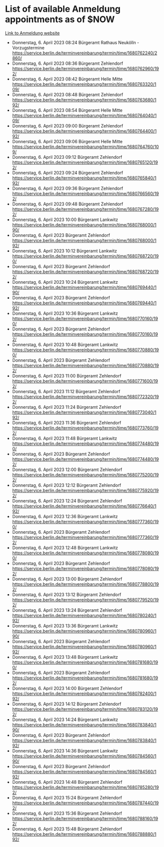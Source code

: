 # List of available Anmeldung appointments as of $NOW
[Link to Anmeldung website](https://service.berlin.de/terminvereinbarung/termin/tag.php?termin=1&anliegen[]=120686&dienstleisterlist=122210,122217,327316,122219,327312,122227,327314,122231,327346,122243,327348,122254,122252,329742,122260,329745,122262,329748,122271,327278,122273,327274,122277,327276,330436,122280,327294,122282,327290,122284,327292,122291,327270,122285,327266,122286,327264,122296,327268,150230,329760,122297,327286,122294,327284,122312,329763,122314,329775,122304,327330,122311,327334,122309,327332,317869,122281,327352,122279,329772,122283,122276,327324,122274,327326,122267,329766,122246,327318,122251,327320,122257,327322,122208,327298,122226,327300&herkunft=http%3A%2F%2Fservice.berlin.de%2Fdienstleistung%2F120686%2F)
- Donnerstag, 6. April 2023 08:24 Bürgeramt Rathaus Neukölln - Vorzugstermine https://service.berlin.de/terminvereinbarung/termin/time/1680762240/2860/
- Donnerstag, 6. April 2023 08:36 Bürgeramt Zehlendorf https://service.berlin.de/terminvereinbarung/termin/time/1680762960/192/
- Donnerstag, 6. April 2023 08:42 Bürgeramt Helle Mitte https://service.berlin.de/terminvereinbarung/termin/time/1680763320/109/
- Donnerstag, 6. April 2023 08:48 Bürgeramt Zehlendorf https://service.berlin.de/terminvereinbarung/termin/time/1680763680/192/
- Donnerstag, 6. April 2023 08:54 Bürgeramt Helle Mitte https://service.berlin.de/terminvereinbarung/termin/time/1680764040/109/
- Donnerstag, 6. April 2023 09:00 Bürgeramt Zehlendorf https://service.berlin.de/terminvereinbarung/termin/time/1680764400/192/
- Donnerstag, 6. April 2023 09:06 Bürgeramt Helle Mitte https://service.berlin.de/terminvereinbarung/termin/time/1680764760/109/
- Donnerstag, 6. April 2023 09:12 Bürgeramt Zehlendorf https://service.berlin.de/terminvereinbarung/termin/time/1680765120/192/
- Donnerstag, 6. April 2023 09:24 Bürgeramt Zehlendorf https://service.berlin.de/terminvereinbarung/termin/time/1680765840/192/
- Donnerstag, 6. April 2023 09:36 Bürgeramt Zehlendorf https://service.berlin.de/terminvereinbarung/termin/time/1680766560/192/
- Donnerstag, 6. April 2023 09:48 Bürgeramt Zehlendorf https://service.berlin.de/terminvereinbarung/termin/time/1680767280/192/
- Donnerstag, 6. April 2023 10:00 Bürgeramt Lankwitz https://service.berlin.de/terminvereinbarung/termin/time/1680768000/190/
- Donnerstag, 6. April 2023  Bürgeramt Zehlendorf https://service.berlin.de/terminvereinbarung/termin/time/1680768000/192/
- Donnerstag, 6. April 2023 10:12 Bürgeramt Lankwitz https://service.berlin.de/terminvereinbarung/termin/time/1680768720/190/
- Donnerstag, 6. April 2023  Bürgeramt Zehlendorf https://service.berlin.de/terminvereinbarung/termin/time/1680768720/192/
- Donnerstag, 6. April 2023 10:24 Bürgeramt Lankwitz https://service.berlin.de/terminvereinbarung/termin/time/1680769440/190/
- Donnerstag, 6. April 2023  Bürgeramt Zehlendorf https://service.berlin.de/terminvereinbarung/termin/time/1680769440/192/
- Donnerstag, 6. April 2023 10:36 Bürgeramt Lankwitz https://service.berlin.de/terminvereinbarung/termin/time/1680770160/190/
- Donnerstag, 6. April 2023  Bürgeramt Zehlendorf https://service.berlin.de/terminvereinbarung/termin/time/1680770160/192/
- Donnerstag, 6. April 2023 10:48 Bürgeramt Lankwitz https://service.berlin.de/terminvereinbarung/termin/time/1680770880/190/
- Donnerstag, 6. April 2023  Bürgeramt Zehlendorf https://service.berlin.de/terminvereinbarung/termin/time/1680770880/192/
- Donnerstag, 6. April 2023 11:00 Bürgeramt Zehlendorf https://service.berlin.de/terminvereinbarung/termin/time/1680771600/192/
- Donnerstag, 6. April 2023 11:12 Bürgeramt Zehlendorf https://service.berlin.de/terminvereinbarung/termin/time/1680772320/192/
- Donnerstag, 6. April 2023 11:24 Bürgeramt Zehlendorf https://service.berlin.de/terminvereinbarung/termin/time/1680773040/192/
- Donnerstag, 6. April 2023 11:36 Bürgeramt Zehlendorf https://service.berlin.de/terminvereinbarung/termin/time/1680773760/192/
- Donnerstag, 6. April 2023 11:48 Bürgeramt Lankwitz https://service.berlin.de/terminvereinbarung/termin/time/1680774480/190/
- Donnerstag, 6. April 2023  Bürgeramt Zehlendorf https://service.berlin.de/terminvereinbarung/termin/time/1680774480/192/
- Donnerstag, 6. April 2023 12:00 Bürgeramt Zehlendorf https://service.berlin.de/terminvereinbarung/termin/time/1680775200/192/
- Donnerstag, 6. April 2023 12:12 Bürgeramt Zehlendorf https://service.berlin.de/terminvereinbarung/termin/time/1680775920/192/
- Donnerstag, 6. April 2023 12:24 Bürgeramt Zehlendorf https://service.berlin.de/terminvereinbarung/termin/time/1680776640/192/
- Donnerstag, 6. April 2023 12:36 Bürgeramt Lankwitz https://service.berlin.de/terminvereinbarung/termin/time/1680777360/190/
- Donnerstag, 6. April 2023  Bürgeramt Zehlendorf https://service.berlin.de/terminvereinbarung/termin/time/1680777360/192/
- Donnerstag, 6. April 2023 12:48 Bürgeramt Lankwitz https://service.berlin.de/terminvereinbarung/termin/time/1680778080/190/
- Donnerstag, 6. April 2023  Bürgeramt Zehlendorf https://service.berlin.de/terminvereinbarung/termin/time/1680778080/192/
- Donnerstag, 6. April 2023 13:00 Bürgeramt Zehlendorf https://service.berlin.de/terminvereinbarung/termin/time/1680778800/192/
- Donnerstag, 6. April 2023 13:12 Bürgeramt Zehlendorf https://service.berlin.de/terminvereinbarung/termin/time/1680779520/192/
- Donnerstag, 6. April 2023 13:24 Bürgeramt Zehlendorf https://service.berlin.de/terminvereinbarung/termin/time/1680780240/192/
- Donnerstag, 6. April 2023 13:36 Bürgeramt Lankwitz https://service.berlin.de/terminvereinbarung/termin/time/1680780960/190/
- Donnerstag, 6. April 2023  Bürgeramt Zehlendorf https://service.berlin.de/terminvereinbarung/termin/time/1680780960/192/
- Donnerstag, 6. April 2023 13:48 Bürgeramt Lankwitz https://service.berlin.de/terminvereinbarung/termin/time/1680781680/190/
- Donnerstag, 6. April 2023  Bürgeramt Zehlendorf https://service.berlin.de/terminvereinbarung/termin/time/1680781680/192/
- Donnerstag, 6. April 2023 14:00 Bürgeramt Zehlendorf https://service.berlin.de/terminvereinbarung/termin/time/1680782400/192/
- Donnerstag, 6. April 2023 14:12 Bürgeramt Zehlendorf https://service.berlin.de/terminvereinbarung/termin/time/1680783120/192/
- Donnerstag, 6. April 2023 14:24 Bürgeramt Lankwitz https://service.berlin.de/terminvereinbarung/termin/time/1680783840/190/
- Donnerstag, 6. April 2023  Bürgeramt Zehlendorf https://service.berlin.de/terminvereinbarung/termin/time/1680783840/192/
- Donnerstag, 6. April 2023 14:36 Bürgeramt Lankwitz https://service.berlin.de/terminvereinbarung/termin/time/1680784560/190/
- Donnerstag, 6. April 2023  Bürgeramt Zehlendorf https://service.berlin.de/terminvereinbarung/termin/time/1680784560/192/
- Donnerstag, 6. April 2023 14:48 Bürgeramt Zehlendorf https://service.berlin.de/terminvereinbarung/termin/time/1680785280/192/
- Donnerstag, 6. April 2023 15:24 Bürgeramt Zehlendorf https://service.berlin.de/terminvereinbarung/termin/time/1680787440/192/
- Donnerstag, 6. April 2023 15:36 Bürgeramt Zehlendorf https://service.berlin.de/terminvereinbarung/termin/time/1680788160/192/
- Donnerstag, 6. April 2023 15:48 Bürgeramt Zehlendorf https://service.berlin.de/terminvereinbarung/termin/time/1680788880/192/
